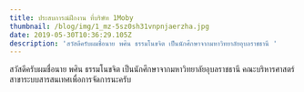 ```yaml
---
title: ประสบการณ์ฝึกงาน ที่บริษัท 1Moby
thumbnail: /blog/img/1_mz-5sz0sh31vnpnjaerzha.jpg
date: 2019-05-30T10:36:29.105Z
description: 'สวัสดีครับผมชื่อนาย พศิน ธรรมโนขจิต เป็นนักศึกษาจากมหาวิทยาลัยอุบลราชธานี '
---
```

สวัสดีครับผมชื่อนาย พศิน ธรรมโนขจิต เป็นนักศึกษาจากมหาวิทยาลัยอุบลราชธานี คณะบริหารศาสตร์ สาขาระบบสารสนเทศเพื่อการจัดการนะครับ
